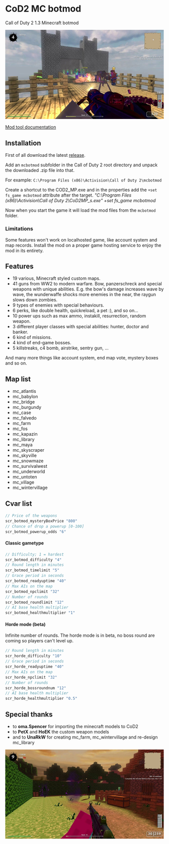 # CoD2 MC botmod
Call of Duty 2 1.3 Minecraft botmod

![Gameplay](web/images/gameplay_01.jpg)

[Mod tool documentation](mod_tools/README.md)

## Installation
First of all download the latest [release](https://github.com/kodaniel/CoD2-MC-botmod/releases).

Add an `mcbotmod` subfolder in the Call of Duty 2 root directory and unpack the downloaded .zip file into that.

For example: `C:\Program Files (x86)\Activision\Call of Duty 2\mcbotmod`

Create a shortcut to the COD2_MP.exe and in the properties add the `+set fs_game mcbotmod` attribute after the target.
*\"C:\Program Files (x86)\Activision\Call of Duty 2\CoD2MP_s.exe\" +set fs_game mcbotmod*

Now when you start the game it will load the mod files from the `mcbotmod` folder.

### Limitations

Some features won't work on localhosted game, like account system and map records.
Install the mod on a proper game hosting service to enjoy the mod in its entirety.

## Features

- 19 various, Minecraft styled custom maps.
- 41 guns from WW2 to modern warfare. Bow, panzerschreck and special weapons with unique abilities. E.g. the bow's damage increases wave by wave, the wunderwaffe shocks more enemies in the near, the raygun slows down zombies.
- 9 types of enemies with special behaviours.
- 6 perks, like double health, quickreload, a pet :), and so on...
- 10 power ups such as max ammo, instakill, resurrection, random weapon.
- 3 different player classes with special abilities: hunter, doctor and banker.
- 6 kind of missions.
- 4 kind of end-game bosses.
- 5 killstreaks, c4 bomb, airstrike, sentry gun, ...

And many more things like account system, end map vote, mystery boxes and so on.

## Map list

- mc_atlantis
- mc_babylon
- mc_bridge
- mc_burgundy
- mc_case
- mc_falvedo
- mc_farm
- mc_fos
- mc_kapazin
- mc_library
- mc_maya
- mc_skyscraper
- mc_skyville
- mc_snowmaze
- mc_survivalwest
- mc_underworld
- mc_untoten
- mc_village
- mc_wintervillage

## Cvar list

```c
// Price of the weapons
scr_botmod_mysteryBoxPrice "800"
// Chance of drop a powerup [0-100]
scr_botmod_powerup_odds "6"
```

#### Classic gametype
```c
// Difficulty; 1 = hardest
scr_botmod_difficulty "4"
// Round length in minutes
scr_botmod_timelimit "5"
// Grace period in seconds
scr_botmod_readyuptime "40"
// Max AIs on the map
scr_botmod_npclimit "32"
// Number of rounds
scr_botmod_roundlimit "12"
// AI base health multiplier
scr_botmod_healthmultiplier "1"
```

#### Horde mode (beta)
Infinite number of rounds. The horde mode is in beta, no boss round are coming so players can't level up.

```c
// Round length in minutes
scr_horde_difficulty "10"
// Grace period in seconds
scr_horde_readyuptime "40"
// Max AIs on the map
scr_horde_npclimit "32"
// Number of rounds
scr_horde_bossroundnum "12"
// AI base health multiplier
scr_horde_healthmultiplier "0.5"
```

## Special thanks
- to **oma.Spencer** for importing the minecraft models to CoD2
- to **PetX** and **HoEK** the custom weapon models
- and to **UnaRkW** for creating mc_farm, mc_wintervillage and re-design mc_library

![Gameplay](web/images/gameplay_02.jpg)